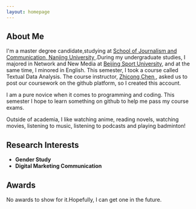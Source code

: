 ```yaml
---
layout: homepage
---
```


## About Me

I'm a master degree candidate,studying at <a href="https://jc.nju.edu.cn/en9/main.htm" target="_blank">School of Journalism and Communication</a>,<a href="https://www.nju.edu.cn/" target="_blank"> Nanjing University </a>.During my undergraduate studies, I majored in Network and New Media at <a href="https://www.bsu.edu.cn/" target="_blank">Beijing Sport University</a>, and at the same time, I minored in English.
This semester, I took a course called Textual Data Analysis. The course instructor, <a href="https://zhicongchen.github.io/" target="_blank"> Zhicong Chen </a> , asked us to post our coursework on the github platform, so I created this account.

I am a pure novice when it comes to programming and coding. This semester I hope to learn something on github to help me pass my course exams.

Outside of academia, I like watching anime, reading novels, watching movies, listening to music, listening to podcasts and playing badminton!

## Research Interests
- **Gender Study** 
- **Digital Marketing Communication** 


## Awards
No awards to show for it.Hopefully, I can get one in the future.


